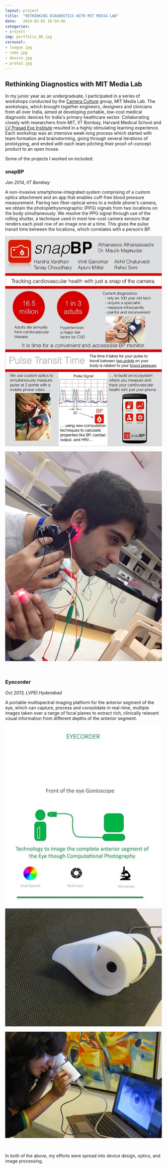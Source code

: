 ```yaml
---
layout: project
title:  "RETHINKING DIAGNOSTICS WITH MIT MEDIA LAB"
date:   2014-02-01 16:54:46
categories:
- project
img: portfolio_06.jpg
carousel:
- league.jpg
- redx.jpg
- device.jpg
- proto2.jpg
---
```

Rethinking Diagnostics with MIT Media Lab
-----------------

In my junior year as an undergraduate, I participated in a series of workshops conducted by the [Camera Culture](https://cameraculture.media.mit.edu/) group, MIT Media Lab. The workshops, which brought together engineers, designers and clinicians from all over India, aimed at developing portable, low-cost medical diagnostic devices for India's primary healthcare sector. Collaborating closely with researchers from MIT, IIT Bombay, Harvard Medical School and [LV Prasad Eye Institute](https://www.lvpei.org/) resulted in a highly stimulating learning experience. Each workshop was an intensive week-long process which started with team formation and brainstorming, going through several iterations of prototyping, and ended with each team pitching their proof-of-concept product to an open house.

Some of the projects I worked on included:  

### snapBP 
*Jan 2014, IIT Bombay*   


A non-invasive smartphone-integrated system comprising of a custom optics attachment and an app that enables cuff-free blood pressure measurement. Pairing two fiber-optical wires to a mobile phone's camera, we obtain the photoplethysmographic (PPG) signals from two locations on the body simultaneously. We resolve the PPG signal through use of the rolling shutter, a technique used in most low-cost camera sensors that renders each pixel row of an image one at a time. This gives the pulse transit time between the locations, which correlates with a person’s BP.  


![snapBP](/assets/img/project/snapBP.jpg)   

![demo1](/assets/img/project/akil.jpg)  

<br />   

### Eyecorder
*Oct 2013, LVPEI Hyderabad*    


A portable multispectral imaging platform for the anterior segment of the eye, which can capture, process and consolidate in real-time, multiple images taken over a range of focal planes to extract rich, clinically relevant visual information from different depths of the anterior segment.  

![Eyecorder](/assets/img/project/eyecorder.jpg)   

![device](/assets/img/project/device.jpg)   

![demo2](/assets/img/project/citra.jpg)   

<br />

In both of the above, my efforts were spread into device design, optics, and image processing.
